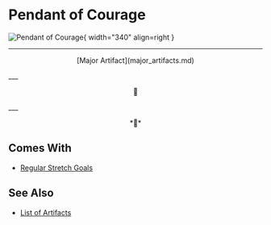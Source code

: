 # Pendant of Courage

![Pendant of Courage](../assets/artifacts_major-pendant_of_courage.webp){ width="340" align=right }
___
<p style="text-align: center;" markdown>[Major Artifact](major_artifacts.md)</p>
___
<p style="text-align: center;" markdown>🚧</p>
___
<p style="text-align: center;" markdown>*🚧*</p>


## Comes With

- [Regular Stretch Goals](../content.md)


## See Also

- [List of Artifacts](../artifacts.md)
